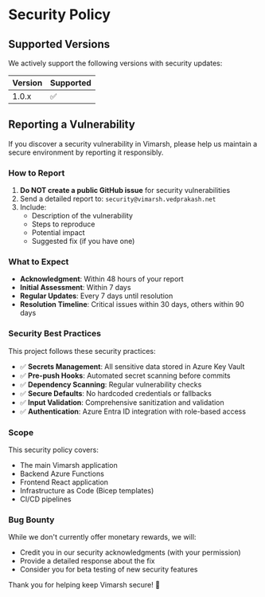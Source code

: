 # Security Policy

## Supported Versions

We actively support the following versions with security updates:

| Version | Supported          |
| ------- | ------------------ |
| 1.0.x   | :white_check_mark: |

## Reporting a Vulnerability

If you discover a security vulnerability in Vimarsh, please help us maintain a secure environment by reporting it responsibly.

### How to Report

1. **Do NOT create a public GitHub issue** for security vulnerabilities
2. Send a detailed report to: `security@vimarsh.vedprakash.net`
3. Include:
   - Description of the vulnerability
   - Steps to reproduce
   - Potential impact
   - Suggested fix (if you have one)

### What to Expect

- **Acknowledgment**: Within 48 hours of your report
- **Initial Assessment**: Within 7 days
- **Regular Updates**: Every 7 days until resolution
- **Resolution Timeline**: Critical issues within 30 days, others within 90 days

### Security Best Practices

This project follows these security practices:

- ✅ **Secrets Management**: All sensitive data stored in Azure Key Vault
- ✅ **Pre-push Hooks**: Automated secret scanning before commits
- ✅ **Dependency Scanning**: Regular vulnerability checks
- ✅ **Secure Defaults**: No hardcoded credentials or fallbacks
- ✅ **Input Validation**: Comprehensive sanitization and validation
- ✅ **Authentication**: Azure Entra ID integration with role-based access

### Scope

This security policy covers:
- The main Vimarsh application
- Backend Azure Functions
- Frontend React application
- Infrastructure as Code (Bicep templates)
- CI/CD pipelines

### Bug Bounty

While we don't currently offer monetary rewards, we will:
- Credit you in our security acknowledgments (with your permission)
- Provide a detailed response about the fix
- Consider you for beta testing of new security features

Thank you for helping keep Vimarsh secure! 🙏
